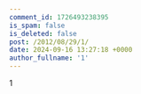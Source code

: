 ```yaml
---
comment_id: 1726493238395
is_spam: false
is_deleted: false
post: /2012/08/29/1/
date: 2024-09-16 13:27:18 +0000
author_fullname: '1'
---
```


1
